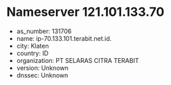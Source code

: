 # Nameserver 121.101.133.70

* as_number: 131706
* name: ip-70.133.101.terabit.net.id.
* city: Klaten
* country: ID
* organization: PT SELARAS CITRA TERABIT
* version: Unknown
* dnssec: Unknown
